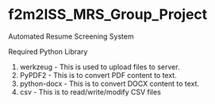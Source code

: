 # f2m2ISS_MRS_Group_Project
Automated Resume Screening System

Required Python Library
1. werkzeug - This is used to upload files to server.
2. PyPDF2 - This is to convert PDF content to text.
3. python-docx - This is to convert DOCX content to text.
4. csv - This is to read/write/modify CSV files
